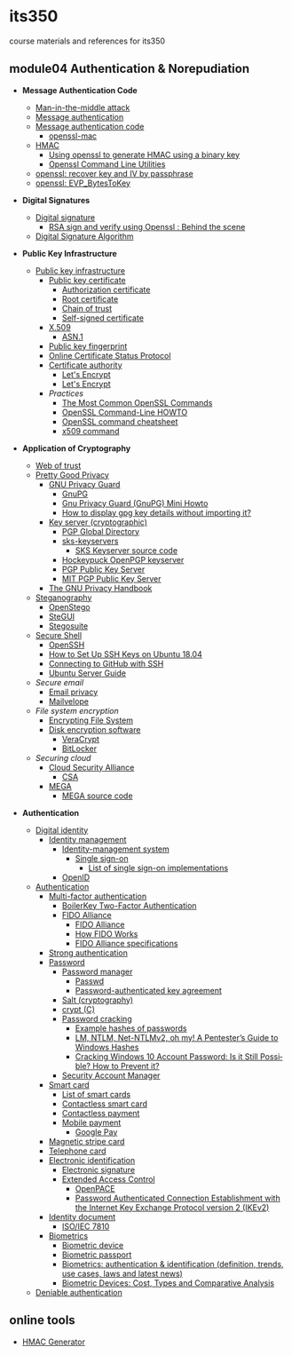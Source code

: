 # its350
course materials and references for its350

## module04 Authentication & Norepudiation

* __Message Authentication Code__
  * [Man-in-the-middle attack](https://en.wikipedia.org/wiki/Man-in-the-middle\_attack)
  * [Message authentication](https://en.wikipedia.org/wiki/Message\_authentication)
  * [Message authentication code](https://en.wikipedia.org/wiki/Message\_authentication\_code)
    * [openssl-mac](https://www.openssl.org/docs/manmaster/man1/openssl-mac.html)
  * [HMAC](https://en.wikipedia.org/wiki/HMAC)
    * [Using openssl to generate HMAC using a binary key](http://nwsmith.blogspot.com/2012/07/using-openssl-to-generate-hmac-using.html)
    * [Openssl Command Line Utilities](https://wiki.openssl.org/index.php/Command\_Line\_Utilities)
  * [openssl: recover key and IV by passphrase](https://security.stackexchange.com/questions/29106/openssl-recover-key-and-iv-by-passphrase)
  * [openssl: EVP_BytesToKey](https://www.openssl.org/docs/manmaster/man3/EVP\_BytesToKey.html)
    

* __Digital Signatures__
  * [Digital signature](https://en.wikipedia.org/wiki/Digital\_signature)
    * [RSA sign and verify using Openssl : Behind the scene](https://medium.com/@bn121rajesh/rsa-sign-and-verify-using-openssl-behind-the-scene-bf3cac0aade2)
  * [Digital Signature Algorithm](https://en.wikipedia.org/wiki/Digital\_Signature\_Algorithm)

* __Public Key Infrastructure__
  * [Public key infrastructure](https://en.wikipedia.org/wiki/Public\_key\_infrastructure)
    * [Public key certificate](https://en.wikipedia.org/wiki/Public_key_certificate)
      * [Authorization certificate](https://en.wikipedia.org/wiki/Authorization\_certificate)
      * [Root certificate](https://en.wikipedia.org/wiki/Root\_certificate)
      * [Chain of trust](https://en.wikipedia.org/wiki/Chain\_of\_trust)
      * [Self-signed certificate](https://en.wikipedia.org/wiki/Self-signed\_certificate)
    * [X.509](https://en.wikipedia.org/wiki/X.509)
      * [ASN.1](https://en.wikipedia.org/wiki/ASN.1)
    * [Public key fingerprint](https://en.wikipedia.org/wiki/Public\_key\_fingerprint)
    * [Online Certificate Status Protocol](https://en.wikipedia.org/wiki/Online\_Certificate\_Status\_Protocol)
    * [Certificate authority](https://en.wikipedia.org/wiki/Certificate\_authority)
      * [Let's Encrypt](https://en.wikipedia.org/wiki/Let%27s\_Encrypt)
      * [Let's Encrypt](https://letsencrypt.org/)
    * _Practices_
      * [The Most Common OpenSSL Commands](https://www.sslshopper.com/article-most-common-openssl-commands.html)
      * [OpenSSL Command-Line HOWTO](https://www.madboa.com/geek/openssl/)
      * [OpenSSL command cheatsheet](https://www.freecodecamp.org/news/openssl-command-cheatsheet-b441be1e8c4a/)
      * [x509 command](https://www.openssl.org/docs/man1.0.2/man1/x509.html)
* __Application of Cryptography__
  * [Web of trust](https://en.wikipedia.org/wiki/Web\_of\_trust)
  * [Pretty Good Privacy](https://en.wikipedia.org/wiki/Pretty\_Good\_Privacy)
    * [GNU Privacy Guard](https://en.wikipedia.org/wiki/GNU\_Privacy\_Guard)
      * [GnuPG](https://gnupg.org/)
      * [Gnu Privacy Guard (GnuPG) Mini Howto](https://www.dewinter.com/gnupg_howto/english/GPGMiniHowto.html)
      * [How to display gpg key details without importing it?](https://stackoverflow.com/questions/22136029/how-to-display-gpg-key-details-without-importing-it)
    * [Key server (cryptographic)](https://en.wikipedia.org/wiki/Key\_server\_\(cryptographic\))
      * [PGP Global Directory](https://keyserver.pgp.com)
      * [sks-keyservers](https://sks-keyservers.net/)
        * [SKS Keyserver source code](https://github.com/SKS-Keyserver/sks-keyserver)
      * [Hockeypuck OpenPGP keyserver](https://keyserver.ubuntu.com/)
      * [PGP Public Key Server](https://pgp.key-server.io/)
      * [MIT PGP Public Key Server](https://pgp.mit.edu/)
    * [The GNU Privacy Handbook](https://www.gnupg.org/gph/en/manual/book1.html)
  * [Steganography](https://en.wikipedia.org/wiki/Steganography)
    * [OpenStego](https://www.openstego.com/)
    * [SteGUI](http://stegui.sourceforge.net/)
    * [Stegosuite](https://stegosuite.org/)
  * [Secure Shell](https://en.wikipedia.org/wiki/Secure\_Shell)
    * [OpenSSH](https://en.wikibooks.org/wiki/OpenSSH)
    * [How to Set Up SSH Keys on Ubuntu 18.04](https://www.digitalocean.com/community/tutorials/how-to-set-up-ssh-keys-on-ubuntu-1804)
    * [Connecting to GitHub with SSH](https://docs.github.com/en/github/authenticating-to-github/connecting-to-github-with-ssh)
    * [Ubuntu Server Guide](https://ubuntu.com/server/docs)
  * _Secure email_
    * [Email privacy](https://en.wikipedia.org/wiki/Email\_privacy)
    * [Mailvelope](https://www.mailvelope.com)
  * _File system encryption_
    * [Encrypting File System](https://en.wikipedia.org/wiki/Encrypting\_File\_System)
    * [Disk encryption software](https://en.wikipedia.org/wiki/Disk\_encryption\_software)
      * [VeraCrypt](https://www.veracrypt.fr/en/Home.html)
      * [BitLocker](https://en.wikipedia.org/wiki/BitLocker)
  * _Securing cloud_
    * [Cloud Security Alliance](https://en.wikipedia.org/wiki/Cloud\_Security\_Alliance)
      * [CSA](https://cloudsecurityalliance.org/)
    * [MEGA](https://mega.nz/)
      * [MEGA source code](https://github.com/meganz)
* __Authentication__
  * [Digital identity](https://en.wikipedia.org/wiki/Digital_identity)
    * [Identity management](https://en.wikipedia.org/wiki/Identity_management)
      * [Identity-management system](https://en.wikipedia.org/wiki/Identity-management_system)
        * [Single sign-on](https://en.wikipedia.org/wiki/Single_sign-on)
          * [List of single sign-on implementations](https://en.wikipedia.org/wiki/List_of_single_sign-on_implementations)
      * [OpenID](https://en.wikipedia.org/wiki/OpenID)
  * [Authentication](https://en.wikipedia.org/wiki/Authentication)
    * [Multi-factor authentication](https://en.wikipedia.org/wiki/Multi-factor\_authentication)
      * [BoilerKey Two-Factor Authentication](https://www.purdue.edu/securepurdue/identity-access/boilerkey/index.php)
      * [FIDO Alliance](https://en.wikipedia.org/wiki/FIDO\_Alliance)
        * [FIDO Alliance](https://fidoalliance.org/)
        * [How FIDO Works](https://fidoalliance.org/how-fido-works/)
        * [FIDO Alliance specifications](https://fidoalliance.org/specifications/download/)
    * [Strong authentication](https://en.wikipedia.org/wiki/Strong\_authentication)
    * [Password](https://en.wikipedia.org/wiki/Password)
      * [Password manager](https://en.wikipedia.org/wiki/Password_manager)
        * [Passwd](https://en.wikipedia.org/wiki/Passwd)
        * [Password-authenticated key agreement](https://en.wikipedia.org/wiki/Password-authenticated_key_agreement)
      * [Salt (cryptography)](https://en.wikipedia.org/wiki/Salt\_\(cryptography\))
      * [crypt (C)](https://en.wikipedia.org/wiki/Crypt\_\(C\))
      * [Password cracking](https://en.wikipedia.org/wiki/Password\_cracking)
        * [Example hashes of passwords](https://hashcat.net/wiki/doku.php?id=example\_hashes)
        * [LM, NTLM, Net-NTLMv2, oh my! A Pentester’s Guide to Windows Hashes](https://medium.com/@petergombos/lm-ntlm-net-ntlmv2-oh-my-a9b235c58ed4)
        * [Crack­ing Win­dows 10 Account Pass­word: Is it Still Pos­si­ble? How to Pre­vent it?](https://www.guidingtech.com/61991/cracking-windows-10-password-prevent/)
      * [Security Account Manager](https://en.wikipedia.org/wiki/Security\_Account\_Manager)
    * [Smart card](https://en.wikipedia.org/wiki/Smart\_card)
      * [List of smart cards](https://en.wikipedia.org/wiki/List\_of\_smart\_cards)
      * [Contactless smart card](https://en.wikipedia.org/wiki/Contactless\_smart\_card)
      * [Contactless payment](https://en.wikipedia.org/wiki/Contactless\_payment)
      * [Mobile payment](https://en.wikipedia.org/wiki/Mobile\_payment)
        * [Google Pay](https://en.wikipedia.org/wiki/Google\_Pay)
    * [Magnetic stripe card](https://en.wikipedia.org/wiki/Magnetic\_stripe\_card)
    * [Telephone card](https://en.wikipedia.org/wiki/Telephone\_card)
    * [Electronic identification](https://en.wikipedia.org/wiki/Electronic\_identification)
      * [Electronic signature](https://en.wikipedia.org/wiki/Electronic\_signature)
      * [Extended Access Control](https://en.wikipedia.org/wiki/Extended\_Access\_Control)
        * [OpenPACE](https://frankmorgner.github.io/openpace/)
        * [Password Authenticated Connection Establishment with the Internet Key Exchange Protocol version 2 (IKEv2)](https://tools.ietf.org/html/rfc6631)
    * [Identity document](https://en.wikipedia.org/wiki/Identity\_document)
      * [ISO/IEC 7810](https://en.wikipedia.org/wiki/ISO/IEC\_7810)
    * [Biometrics](https://en.wikipedia.org/wiki/Biometrics)
      * [Biometric device](https://en.wikipedia.org/wiki/Biometric\_device)
      * [Biometric passport](https://en.wikipedia.org/wiki/Biometric\_passport)
      * [Biometrics: authentication & identification (definition, trends, use cases, laws and latest news)](https://www.thalesgroup.com/en/markets/digital-identity-and-security/government/inspired/biometrics)
      * [Biometric Devices: Cost, Types and Comparative Analysis](https://www.bayometric.com/biometric-devices-cost/)
  * [Deniable authentication](https://en.wikipedia.org/wiki/Deniable\_authentication)

## online tools
* [HMAC Generator](https://codebeautify.org/hmac-generator)
